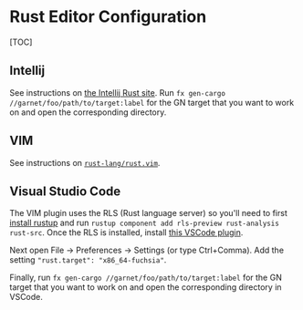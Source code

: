 # Rust Editor Configuration

[TOC]

## Intellij

See instructions on [the Intellij Rust site](https://intellij-rust.github.io/).
Run `fx gen-cargo //garnet/foo/path/to/target:label` for the GN target that you want to work on and
open the corresponding directory.

## VIM

See instructions on [`rust-lang/rust.vim`](https://github.com/rust-lang/rust.vim).

## Visual Studio Code

The VIM plugin uses the RLS (Rust language server) so you'll need to first
[install rustup](https://rustup.rs/) and run
`rustup component add rls-preview rust-analysis rust-src`. Once the RLS is installed,
install [this VSCode plugin](https://marketplace.visualstudio.com/items?itemName=rust-lang.rust).

Next open File -> Preferences -> Settings (or type Ctrl+Comma). Add the setting
`"rust.target": "x86_64-fuchsia"`.

Finally, run `fx gen-cargo //garnet/foo/path/to/target:label` for the GN target that you want to work on and
open the corresponding directory in VSCode.

